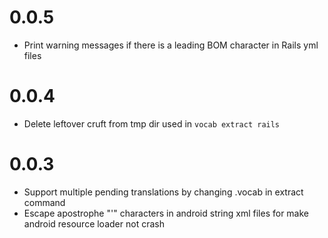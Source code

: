 # 0.0.5

  * Print warning messages if there is a leading BOM character in Rails yml files

# 0.0.4

  * Delete leftover cruft from tmp dir used in `vocab extract rails`

# 0.0.3

  * Support multiple pending translations by changing .vocab in extract command
  * Escape apostrophe "'" characters in android string xml files for make android resource loader not crash